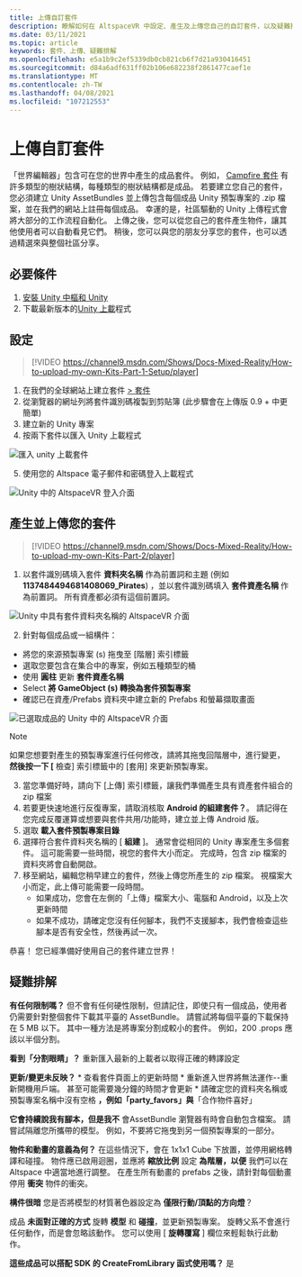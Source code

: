 ```yaml
---
title: 上傳自訂套件
description: 瞭解如何在 AltspaceVR 中設定、產生及上傳您自己的自訂套件，以及疑難排解說明。
ms.date: 03/11/2021
ms.topic: article
keywords: 套件、上傳、疑難排解
ms.openlocfilehash: e5a1b9c2ef5339db0cb821cb6f7d21a930416451
ms.sourcegitcommit: d84a6adf631ff02b106e682238f2861477caef1e
ms.translationtype: MT
ms.contentlocale: zh-TW
ms.lasthandoff: 04/08/2021
ms.locfileid: "107212553"
---
```

# <a name="uploading-custom-kits"></a>上傳自訂套件

「世界編輯器」包含可在您的世界中產生的成品套件。 例如， [Campfire 套件](https://account.altvr.com/kits/993516233267609824) 有許多類型的樹狀結構，每種類型的樹狀結構都是成品。 若要建立您自己的套件，您必須建立 Unity AssetBundles 並上傳包含每個成品 Unity 預製專案的 .zip 檔案，並在我們的網站上註冊每個成品。 幸運的是，社區驅動的 Unity 上傳程式會將大部分的工作流程自動化。 上傳之後，您可以從您自己的套件產生物件，讓其他使用者可以自動看見它們。 稍後，您可以與您的朋友分享您的套件，也可以透過精選來與整個社區分享。

## <a name="prerequisites"></a>必要條件

1. [安裝 Unity 中樞和 Unity](world-building-toolkit-getting-started.md)
2. 下載最新版本的[Unity 上載](https://altvr.com/download-latest-unity-uploader/)程式

## <a name="setup"></a>設定 

> [!VIDEO https://channel9.msdn.com/Shows/Docs-Mixed-Reality/How-to-upload-my-own-Kits-Part-1-Setup/player]

1. 在我們的全球網站上建立套件 [> 套件](https://account.altvr.com/kits)
2. 從瀏覽器的網址列將套件識別碼複製到剪貼簿 (此步驟會在上傳版 0.9 + 中更簡單) 
3. 建立新的 Unity 專案
4. 按兩下套件以匯入 Unity 上載程式

![匯入 unity 上載套件](images/custom-kits-img-01.png)

5. 使用您的 Altspace 電子郵件和密碼登入上載程式

![Unity 中的 AltspaceVR 登入介面](images/custom-kits-img-02.png)

## <a name="generate-and-upload-your-kit"></a>產生並上傳您的套件

> [!VIDEO https://channel9.msdn.com/Shows/Docs-Mixed-Reality/How-to-upload-my-own-Kits-Part-2/player]

1. 以套件識別碼填入套件 **資料夾名稱** 作為前置詞和主題 (例如 **1137484494681408069_Pirates**) ，並以套件識別碼填入 **套件資產名稱** 作為前置詞。 所有資產都必須有這個前置詞。

![Unity 中具有套件資料夾名稱的 AltspaceVR 介面](images/custom-kits-img-03.png)

2. 針對每個成品或一組構件：
* 將您的來源預製專案 (s) 拖曳至 [階層] 索引標籤
* 選取您要包含在集合中的專案，例如五種類型的桶
* 使用 **圓柱** 更新 **套件資產名稱**
* Select **將 GameObject (s) 轉換為套件預製專案**
* 確認已在資產/Prefabs 資料夾中建立新的 Prefabs 和螢幕擷取畫面

![已選取成品的 Unity 中的 AltspaceVR 介面](images/custom-kits-img-04.png)

> [!NOTE]
> 如果您想要對產生的預製專案進行任何修改，請將其拖曳回階層中，進行變更， **然後按一下 [** 檢查] 索引標籤中的 [套用] 來更新預製專案。 

3. 當您準備好時，請向下 [上傳] 索引標籤，讓我們準備產生具有資產套件組合的 zip 檔案
4. 若要更快速地進行反復專案，請取消核取 **Android 的組建套件？**。 請記得在您完成反覆運算或想要與套件共用/功能時，建立並上傳 Android 版。 
5. 選取 **載入套件預製專案目錄**
6. 選擇符合套件資料夾名稱的 [ **組建** ]。 通常會從相同的 Unity 專案產生多個套件。 這可能需要一些時間，視您的套件大小而定。 完成時，包含 zip 檔案的資料夾將會自動開啟。 
7. 移至網站，編輯您稍早建立的套件，然後上傳您所產生的 zip 檔案。 視檔案大小而定，此上傳可能需要一段時間。
    * 如果成功，您會在左側的「上傳」檔案大小、電腦和 Android，以及上次更新時間
    * 如果不成功，請確定您沒有任何腳本，我們不支援腳本，我們會檢查這些腳本是否有安全性，然後再試一次。

恭喜！ 您已經準備好使用自己的套件建立世界！

## <a name="troubleshooting"></a>疑難排解 

**有任何限制嗎？**
但不會有任何硬性限制，但請記住，即使只有一個成品，使用者仍需要針對整個套件下載其平臺的 AssetBundle。 請嘗試將每個平臺的下載保持在 5 MB 以下。 其中一種方法是將專案分割成較小的套件。 例如，200 .props 應該以半個分割。 

**看到「分割眼睛」？**
重新匯入最新的上載者以取得正確的轉譯設定

**更新/變更未反映？**
    * 查看套件頁面上的更新時間
    * 重新進入世界將無法運作--重新開機用戶端。 甚至可能需要幾分鐘的時間才會更新
    * 請確定您的資料夾名稱或預製專案名稱中沒有空格 **，例如「party_favors」與**「合作物件喜好」

**它會持續說我有腳本，但是我不** 會AssetBundle 瀏覽器有時會自動包含檔案。 請嘗試隔離您所攜帶的模型。 例如，不要將它拖曳到另一個預製專案的一部分。

**物件和動畫的意義為何？**
在這些情況下，會在 1x1x1 Cube 下放置，並停用網格轉譯和碰撞。 物件應已啟用迴圈，並應將 **縮放比例** 設定 **為階層，以便** 我們可以在 Altspace 中適當地進行調整。 在產生所有動畫的 prefabs 之後，請針對每個動畫停用 **衝突** 物件的衝突。

**構件很暗** 您是否將模型的材質著色器設定為 **僅限行動/頂點的方向燈**？

成品 **未面對正確的方式** 旋轉 **模型** 和 **碰撞**，並更新預製專案。 旋轉父系不會進行任何動作，而是會忽略該動作。 您可以使用 [ **旋轉覆寫** ] 欄位來輕鬆執行此動作。

**這些成品可以搭配 SDK 的 **CreateFromLibrary** 函式使用嗎？**
是